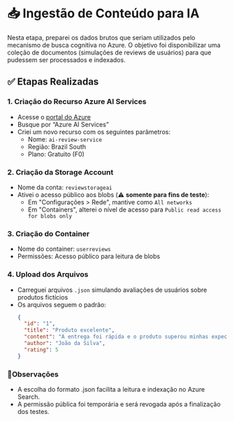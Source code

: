 # 📥 Ingestão de Conteúdo para IA

Nesta etapa, preparei os dados brutos que seriam utilizados pelo mecanismo de busca cognitiva no Azure. O objetivo foi disponibilizar uma coleção de documentos (simulações de reviews de usuários) para que pudessem ser processados e indexados.

## ✅ Etapas Realizadas

### 1. Criação do Recurso Azure AI Services

- Acesse o [portal do Azure](https://portal.azure.com)
- Busque por “Azure AI Services”
- Criei um novo recurso com os seguintes parâmetros:
  - Nome: `ai-review-service`
  - Região: Brazil South
  - Plano: Gratuito (F0)

### 2. Criação da Storage Account

- Nome da conta: `reviewstorageai`
- Ativei o acesso público aos blobs (⚠️ **somente para fins de teste**):
  - Em "Configurações > Rede", mantive como `All networks`
  - Em "Containers", alterei o nível de acesso para `Public read access for blobs only`

### 3. Criação do Container

- Nome do container: `userreviews`
- Permissões: Acesso público para leitura de blobs

### 4. Upload dos Arquivos

- Carreguei arquivos `.json` simulando avaliações de usuários sobre produtos fictícios
- Os arquivos seguem o padrão:
  ```json
  {
    "id": "1",
    "title": "Produto excelente",
    "content": "A entrega foi rápida e o produto superou minhas expectativas.",
    "author": "João da Silva",
    "rating": 5
  }

### 📝Observações
- A escolha do formato .json facilita a leitura e indexação no Azure Search.
- A permissão pública foi temporária e será revogada após a finalização dos testes.
